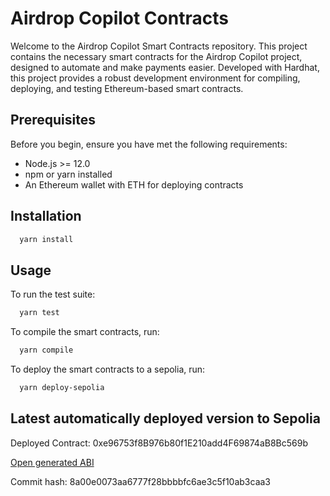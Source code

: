 [//]: # (GENERATED FILE DO NOT EDIT DIRECTLY)
# Airdrop Copilot Contracts

Welcome to the Airdrop Copilot Smart Contracts repository. This project contains the necessary smart contracts for the Airdrop Copilot project, designed to automate and make payments easier. Developed with Hardhat, this project provides a robust development environment for compiling, deploying, and testing Ethereum-based smart contracts.


## Prerequisites

Before you begin, ensure you have met the following requirements:

- Node.js >= 12.0
- npm or yarn installed
- An Ethereum wallet with ETH for deploying contracts

## Installation

```bash
  yarn install
```


## Usage
To run the test suite:
```bash
  yarn test
```

To compile the smart contracts, run:
```bash
  yarn compile
```

To deploy the smart contracts to a sepolia, run:
```bash
  yarn deploy-sepolia
```

## Latest automatically deployed version to Sepolia

Deployed Contract: 0xe96753f8B976b80f1E210add4F69874aB8Bc569b

[Open generated ABI](https://raw.githubusercontent.com/lupakgabor/airdrop-copilot-contracts/main/contracts/SubscriptionABI.json)

Commit hash: 8a00e0073aa6777f28bbbbfc6ae3c5f10ab3caa3
